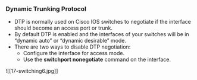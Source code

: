 ### Dynamic Trunking Protocol
- DTP is normally used on Cisco IOS switches to negotiate if the interface should become an access port or trunk.
- By default DTP is enabled and the interfaces of your switches will be in “dynamic auto” or “dynamic desirable” mode.
- There are two ways to disable DTP negotiation:
	-   Configure the interface for access mode.
	-   Use the **switchport nonegotiate** command on the interface.


![[17-switching6.jpg]]

